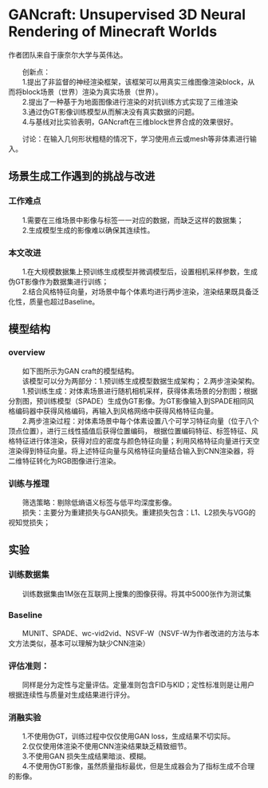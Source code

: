 # GANcraft: Unsupervised 3D Neural Rendering of Minecraft Worlds

作者团队来自于康奈尔大学与英伟达。
<p>&emsp;&emsp;创新点：<br>
&emsp;&emsp;1.提出了非监督的神经渲染框架，该框架可以用真实三维图像渲染block，从而将block场景（世界）渲染为真实场景（世界）。<br>
&emsp;&emsp;2.提出了一种基于为地面图像进行渲染的对抗训练方式实现了三维渲染<br>
&emsp;&emsp;3.通过伪GT影像训练模型从而解决没有真实数据的问题。<br>
&emsp;&emsp;4.与基线对比实验表明，GANcraft在三维block世界合成的效果很好。</p>

<p>&emsp;&emsp;讨论：在输入几何形状粗糙的情况下，学习使用点云或mesh等非体素进行输入。

## 场景生成工作遇到的挑战与改进
### 工作难点
<p>&emsp;&emsp;1.需要在三维场景中影像与标签一一对应的数据，而缺乏这样的数据集；<br>
&emsp;&emsp;2.生成模型生成的影像难以确保其连续性。

### 本文改进
<p>&emsp;&emsp;1.在大规模数据集上预训练生成模型并微调模型后，设置相机采样参数，生成伪GT影像作为数据集进行训练；<br>
&emsp;&emsp;2.结合风格特征向量，对场景中每个体素均进行两步渲染，渲染结果既具备泛化性，质量也超过Baseline。

## 模型结构
### overview
<p>&emsp;&emsp;如下图所示为GAN craft的模型结构。<br>
&emsp;&emsp;该模型可以分为两部分：1.预训练生成模型数据生成架构； 2.两步渲染架构。<br>
&emsp;&emsp;1.预训练生成：对体素场景进行随机相机采样，获得体素场景的分割图；根据分割图，预训练模型（SPADE）生成伪GT影像。为GT影像输入到SPADE相同风格编码器中获得风格编码，再输入到风格网络中获得风格特征向量。<br>
&emsp;&emsp;2.两步渲染过程：对体素场景中每个体素设置八个可学习特征向量（位于八个顶点位置），进行三线性插值后获得位置编码，
根据位置编码特征、标签特征、风格特征进行体渲染，获得对应的密度与颜色特征向量；利用风格特征向量进行天空渲染得到特征向量。将上述特征向量与风格特征向量结合输入到CNN渲染器，将二维特征转化为RGB图像进行渲染。
</p>

### 训练与推理
<p>&emsp;&emsp;筛选策略：剔除低熵语义标签与低平均深度影像。<br>
&emsp;&emsp;损失：主要分为重建损失与GAN损失。重建损失包含：L1、L2损失与VGG的视知觉损失；

## 实验
### 训练数据集
&emsp;&emsp;训练数据集由1M张在互联网上搜集的图像获得。将其中5000张作为测试集

### Baseline
&emsp;&emsp;MUNIT、SPADE、wc-vid2vid、NSVF-W（NSVF-W为作者改进的方法与本文方法类似，基本可以理解为缺少CNN渲染）

### 评估准则：
&emsp;&emsp;同样是分为定性与定量评估。定量准则包含FID与KID；定性标准则是让用户根据连续性与质量对生成结果进行评分。

### 消融实验
&emsp;&emsp;1.不使用伪GT，训练过程中仅仅使用GAN loss，生成结果不切实际。<br>
&emsp;&emsp;2.仅仅使用体渲染不使用CNN渲染结果缺乏精致细节。<br>
&emsp;&emsp;3.不使用GAN 损失生成结果暗淡、模糊。<br>
&emsp;&emsp;4.不使用伪GT影像，虽然质量指标最优，但是生成器会为了指标生成不合理的影像。
